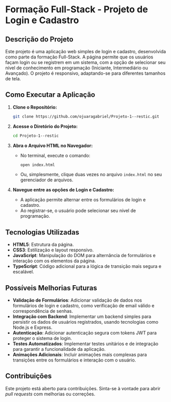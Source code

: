 
# Formação Full-Stack - Projeto de Login e Cadastro

## Descrição do Projeto

Este projeto é uma aplicação web simples de login e cadastro, desenvolvida como parte da formação Full-Stack. A página permite que os usuários façam login ou se registrem em um sistema, com a opção de selecionar seu nível de conhecimento em programação (Iniciante, Intermediário ou Avançado). O projeto é responsivo, adaptando-se para diferentes tamanhos de tela.

## Como Executar a Aplicação

1. **Clone o Repositório:**
   ```bash
   git clone https://github.com/ojuaragabriel/Projeto-1--restic.git
   ```
2. **Acesse o Diretório do Projeto:**
   ```bash
   cd Projeto-1--restic
   ```
3. **Abra o Arquivo HTML no Navegador:**
   - No terminal, execute o comando:
     ```bash
     open index.html
     ```
   - Ou, simplesmente, clique duas vezes no arquivo `index.html` no seu gerenciador de arquivos.

4. **Navegue entre as opções de Login e Cadastro:**
   - A aplicação permite alternar entre os formulários de login e cadastro.
   - Ao registrar-se, o usuário pode selecionar seu nível de programação.

## Tecnologias Utilizadas

- **HTML5**: Estrutura da página.
- **CSS3**: Estilização e layout responsivo.
- **JavaScript**: Manipulação do DOM para alternância de formulários e interação com os elementos da página.
- **TypeScript**: Código adicional para a lógica de transição mais segura e escalável.

## Possíveis Melhorias Futuras

- **Validação de Formulários**: Adicionar validação de dados nos formulários de login e cadastro, como verificação de email válido e correspondência de senhas.
- **Integração com Backend**: Implementar um backend simples para persistir os dados de usuários registrados, usando tecnologias como Node.js e Express.
- **Autenticação**: Adicionar autenticação segura com tokens JWT para proteger o sistema de login.
- **Testes Automatizados**: Implementar testes unitários e de integração para garantir a funcionalidade da aplicação.
- **Animações Adicionais**: Incluir animações mais complexas para transições entre os formulários e interação com o usuário.

## Contribuições

Este projeto está aberto para contribuições. Sinta-se à vontade para abrir *pull requests* com melhorias ou correções.
